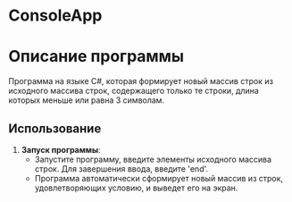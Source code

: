 # ConsoleApp

# Описание программы

Программа на языке C#, которая формирует новый массив строк из исходного массива строк, содержащего только те строки, длина которых меньше или равна 3 символам.

## Использование

1. **Запуск программы**:
   - Запустите программу, введите элементы исходного массива строк. Для завершения ввода, введите 'end'.
   - Программа автоматически сформирует новый массив из строк, удовлетворяющих условию, и выведет его на экран.
